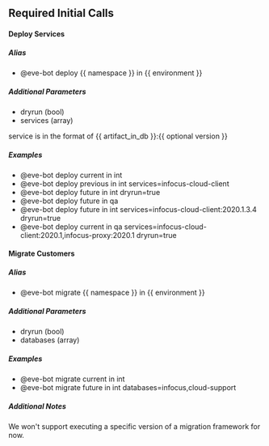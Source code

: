 ## Required Initial Calls

#### Deploy Services
##### Alias
- @eve-bot deploy {{ namespace }} in {{ environment }}

##### Additional Parameters
- dryrun (bool)
- services (array)

service is in the format of {{ artifact_in_db }}:{{ optional version }}

##### Examples
- @eve-bot deploy current in int
- @eve-bot deploy previous in int services=infocus-cloud-client
- @eve-bot deploy future in int dryrun=true
- @eve-bot deploy future in qa 
- @eve-bot deploy future in int services=infocus-cloud-client:2020.1.3.4 dryrun=true
- @eve-bot deploy current in qa services=infocus-cloud-client:2020.1,infocus-proxy:2020.1 dryrun=true

#### Migrate Customers
##### Alias
- @eve-bot migrate {{ namespace }} in {{ environment }}

##### Additional Parameters
- dryrun (bool)
- databases (array)

##### Examples
- @eve-bot migrate current in int
- @eve-bot migrate future in int databases=infocus,cloud-support

##### Additional Notes
We won't support executing a specific version of a migration framework for now.